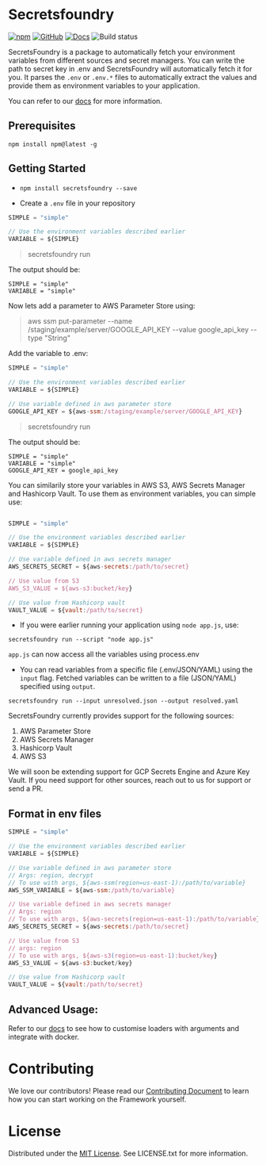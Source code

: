 # Secretsfoundry

[![npm](https://img.shields.io/npm/v/secretsfoundry?style=flat-square)](https://www.npmjs.com/package/secretsfoundry)
[![GitHub](https://img.shields.io/github/license/innoavator/secretsfoundry?style=flat-square)](https://github.com/innoavator/secretsfoundry/blob/main/LICENSE.txt) [![Docs](https://img.shields.io/badge/docs-up%20to%20date-blue)](https://abhichoudhary06.gitbook.io/secretsfoundry/) ![Build status](https://img.shields.io/github/workflow/status/innoavator/secretsfoundry/Release?event=push&label=Release?style=flat-square)

SecretsFoundry is a package to automatically fetch your environment variables
from different sources and secret managers. You can write the path to secret key in .env and
SecretsFoundry will automatically fetch it for you. It parses the `.env` or `.env.*` files
to automatically extract the values and provide them as environment variables to your
application.

You can refer to our [docs](https://abhichoudhary06.gitbook.io/secretsfoundry/) for more information.

## Prerequisites

`npm install npm@latest -g`

## Getting Started

- `npm install secretsfoundry --save`

- Create a `.env` file in your repository

```js
SIMPLE = "simple"

// Use the environment variables described earlier
VARIABLE = ${SIMPLE}
```

> secretsfoundry run

The output should be:

```
SIMPLE = "simple"
VARIABLE = "simple"
```

Now lets add a parameter to AWS Parameter Store using:

> aws ssm put-parameter --name /staging/example/server/GOOGLE_API_KEY --value google_api_key --type "String"

Add the variable to .env:

```js
SIMPLE = "simple"

// Use the environment variables described earlier
VARIABLE = ${SIMPLE}

// Use variable defined in aws parameter store
GOOGLE_API_KEY = ${aws-ssm:/staging/example/server/GOOGLE_API_KEY}

```

> secretsfoundry run

The output should be:

```
SIMPLE = "simple"
VARIABLE = "simple"
GOOGLE_API_KEY = google_api_key
```

You can similarily store your variables in AWS S3, AWS Secrets Manager and Hashicorp Vault.
To use them as environment variables, you can simple use:

```js

SIMPLE = "simple"

// Use the environment variables described earlier
VARIABLE = ${SIMPLE}

// Use variable defined in aws secrets manager
AWS_SECRETS_SECRET = ${aws-secrets:/path/to/secret}

// Use value from S3
AWS_S3_VALUE = ${aws-s3:bucket/key}

// Use value from Hashicorp vault
VAULT_VALUE = ${vault:/path/to/secret}

```

- If you were earlier running your application using `node app.js`, use:

`secretsfoundry run --script "node app.js"`

`app.js` can now access all the variables using process.env

- You can read variables from a specific file (.env/JSON/YAML) using the `input` flag. Fetched variables can be written to a file (JSON/YAML) specified using `output`.

`secretsfoundry run --input unresolved.json --output resolved.yaml`

SecretsFoundry currently provides support for the following sources:

1. AWS Parameter Store
2. AWS Secrets Manager
3. Hashicorp Vault
4. AWS S3

We will soon be extending support for GCP Secrets Engine and Azure Key Vault. If you need support
for other sources, reach out to us for support or send a PR.

## Format in env files

```js
SIMPLE = "simple"

// Use the environment variables described earlier
VARIABLE = ${SIMPLE}

// Use variable defined in aws parameter store
// Args: region, decrypt
// To use with args, ${aws-ssm(region=us-east-1):/path/to/variable}
AWS_SSM_VARIABLE = ${aws-ssm:/path/to/variable}

// Use variable defined in aws secrets manager
// Args: region
// To use with args, ${aws-secrets(region=us-east-1):/path/to/variable}
AWS_SECRETS_SECRET = ${aws-secrets:/path/to/secret}

// Use value from S3
// args: region
// To use with args, ${aws-s3(region=us-east-1):bucket/key}
AWS_S3_VALUE = ${aws-s3:bucket/key}

// Use value from Hashicorp vault
VAULT_VALUE = ${vault:/path/to/secret}
```

## Advanced Usage:

Refer to our [docs](https://github.com/innoavator/secretsfoundry) to see how to customise loaders with arguments and integrate with docker.

# Contributing

We love our contributors! Please read our [Contributing Document](CONTRIBUTING.md) to learn how you can start working on the Framework yourself.

# License

Distributed under the [MIT License](./LICENSE.txt). See LICENSE.txt for more information.
